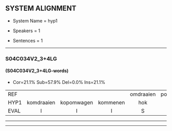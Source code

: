 
## SYSTEM ALIGNMENT

- System Name = hyp1

- Speakers = 1

- Sentences = 1

---

### S04C034V2_3+4LG

#### (S04C034V2_3+4LG-words)

- Cor=21.1%	Sub=57.9%	Del=0.0%	Ins=21.1%

|  |  |  |  |  |  |  |  |  |  |  |  |  |  |  |  |  |  |  |  |  |  |  |  |  |  |  |  |  |  |  |  |  |  |  |  |  |  |  |  |  |  |  |  |  |  |  |  |  |  |  |  |  |  |  |  |  |  |
|:--- |:---:|:---:|:---:|:---:|:---:|:---:|:---:|:---:|:---:|:---:|:---:|:---:|:---:|:---:|:---:|:---:|:---:|:---:|:---:|:---:|:---:|:---:|:---:|:---:|:---:|:---:|:---:|:---:|:---:|:---:|:---:|:---:|:---:|:---:|:---:|:---:|:---:|:---:|:---:|:---:|:---:|:---:|:---:|:---:|:---:|:---:|:---:|:---:|:---:|:---:|:---:|:---:|:---:|:---:|:---:|:---:|:---:|
| REF |  |  |  | omdraaien | poppenwagen | konijnenhok | elastiekje | ruziemaken | teddybeer | dierentuin | paddenstoelen | verstoppertje | wasmachine | fototoestel | * | * | * | toiletpapier | * | vrachtwagen | buurmannen |  | vogelkooi | olifant |  | schommelen | iedereen | schoenenwinkel | knutselen | ophangen | verjaardag | sprookjesboek |  |  |  | tandenborstel | lucifer | slaapkamer |  | achterdeur | ziekenhuis | * | nieuwsgierig | afblijven | kabouter | washandje | sneeuwwitje | goeiendag | vakantie |  |  |  | limonade | autorijden | eindelijk | familie | chocolade |
| HYP1 | komdraaien | kopomwagen | kommenen | hok | eh | was | ruzie | maken | gubibig | direnten | paddenstoelen | verstupperdje | was | machine | getetous | getdous | kel | twalet | papir | vrachtwagen | buurmannen | ogel | kori | olifant | schomelen | ideri | schoenen | winkel | knitselen | ophengen | verjardag | sprookjesboek | tan | den | borstel | le | diever | slaapkamer | achter | deur | ziekenhuis | nieuwswe | nnwsssgierig | afblijven | kabatter | washantje | snewitje | goeiendag | vakantie | li | mona | de | ah | toreden | eindelijk | familie | sukulader |
| EVAL | I | I | I | S | S | S | S | S | S | S |  | S | S | S | S | S | S | S | S |  |  | I | S |  | I | S | S | S | S | S | S |  | I | I | I | S | S |  | I | S |  | S | S |  | S | S | S |  |  | I | I | I | S | S |  |  | S |
---

---
